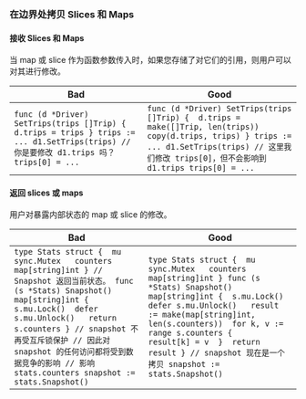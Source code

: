 ### 在边界处拷贝 Slices 和 Maps

#### 接收 Slices 和 Maps

当 map 或 slice 作为函数参数传入时，如果您存储了对它们的引用，则用户可以对其进行修改。

| **Bad**                                                      | **Good**                                                     |
| ------------------------------------------------------------ | ------------------------------------------------------------ |
| `func (d *Driver) SetTrips(trips []Trip) {  d.trips = trips } trips := ... d1.SetTrips(trips) // 你是要修改 d1.trips 吗？ trips[0] = ...` | `func (d *Driver) SetTrips(trips []Trip) {  d.trips = make([]Trip, len(trips))  copy(d.trips, trips) } trips := ... d1.SetTrips(trips) // 这里我们修改 trips[0]，但不会影响到 d1.trips trips[0] = ...` |

#### 返回 slices 或 maps

用户对暴露内部状态的 map 或 slice 的修改。

| **Bad**                                                      | **Good**                                                     |
| ------------------------------------------------------------ | ------------------------------------------------------------ |
| `type Stats struct {  mu sync.Mutex   counters map[string]int } // Snapshot 返回当前状态。 func (s *Stats) Snapshot() map[string]int {  s.mu.Lock()  defer s.mu.Unlock()   return s.counters } // snapshot 不再受互斥锁保护 // 因此对 snapshot 的任何访问都将受到数据竞争的影响 // 影响 stats.counters snapshot := stats.Snapshot()` | `type Stats struct {  mu sync.Mutex   counters map[string]int } func (s *Stats) Snapshot() map[string]int {  s.mu.Lock()  defer s.mu.Unlock()   result := make(map[string]int, len(s.counters))  for k, v := range s.counters {    result[k] = v  }  return result } // snapshot 现在是一个拷贝 snapshot := stats.Snapshot()` |